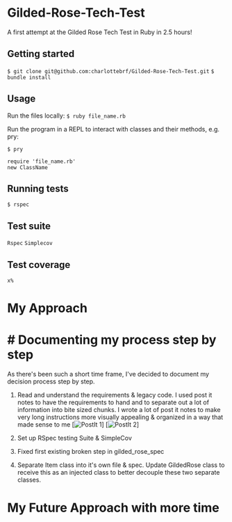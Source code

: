 # Gilded-Rose-Tech-Test
A first attempt at the Gilded Rose Tech Test in Ruby in 2.5 hours!

## Getting started

`$ git clone git@github.com:charlottebrf/Gilded-Rose-Tech-Test.git`
`$ bundle install`

## Usage

Run the files locally:
`$ ruby file_name.rb`

Run the program in a REPL to interact with classes and their methods, e.g. pry:

`$ pry`
```
require 'file_name.rb'
new ClassName
```

## Running tests

`$ rspec`


## Test suite

`Rspec`
`Simplecov`

## Test coverage

`x%`


# My Approach


# # Documenting my process step by step
As there's been such a short time frame, I've decided to document my decision process step by step.

1. Read and understand the requirements & legacy code. I used post it notes to have the requirements to hand and to separate out a lot of information into bite sized chunks. I wrote a lot of post it notes to make very long instructions more visually appealing & organized in a way that made sense to me
[![PostIt 1](http://i.imgur.com/x8P2wKd.jpg)]
[![PostIt 2](http://i.imgur.com/niqGjiv.jpg)]


2. Set up RSpec testing Suite & SimpleCov

3. Fixed first existing broken step in gilded_rose_spec

4. Separate Item class into it's own file & spec. Update GildedRose class to receive this as an injected class to better decouple these two separate classes.



# My Future Approach with more time
